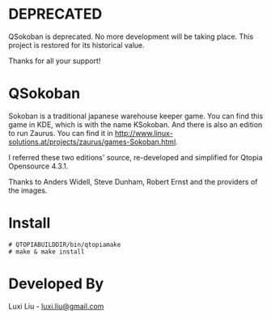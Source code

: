 # DEPRECATED
QSokoban is deprecated. No more development will be taking place. This project is restored for its historical value.

Thanks for all your support!

QSokoban
=
Sokoban is a traditional japanese warehouse keeper game. You can find this game in KDE, which is with the name KSokoban. And there is also an edition to run Zaurus. You can find it in http://www.linux-solutions.at/projects/zaurus/games-Sokoban.html.

I referred these two editions' source, re-developed and simplified for Qtopia Opensource 4.3.1.

Thanks to Anders Widell, Steve Dunham, Robert Ernst and the providers of the images.

Install
=
```
# QTOPIABUILDDIR/bin/qtopiamake
# make & make install
```

Developed By
=
Luxi Liu - <luxi.liu@gmail.com>
